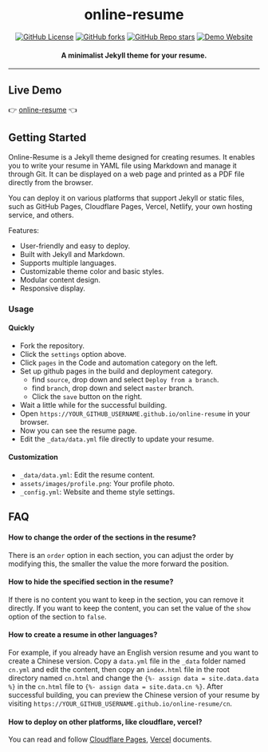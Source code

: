 <h1 align="center">online-resume</h1>

<p align="center">
  <a href="https://github.com/tarrex/online-resume/blob/master/LICENSE"><img src="https://img.shields.io/github/license/tarrex/online-resume?style=flat-square" alt="GitHub License"></a>
  <a href="https://github.com/tarrex/online-resume/forks"><img src="https://img.shields.io/github/forks/tarrex/online-resume?style=flat-square" alt="GitHub forks"></a>
  <a href="https://github.com/tarrex/online-resume/stargazers"><img src="https://img.shields.io/github/stars/tarrex/online-resume?style=flat-square" alt="GitHub Repo stars"></a>
  <a href="https://tarrex.github.io/online-resume"><img src="https://img.shields.io/website?down_color=red&down_message=down&style=flat-square&up_color=green&up_message=up&url=https%3A%2F%2Ftarrex.github.io%2Fonline-resume" alt="Demo Website"></a>
</p>

<h4 align="center">A minimalist Jekyll theme for your resume.</h4>

---

## Live Demo

:point_right: [online-resume][Demo] :point_left:

## Getting Started

Online-Resume is a Jekyll theme designed for creating resumes. It enables you to write your resume in YAML file using Markdown and manage it through Git. It can be displayed on a web page and printed as a PDF file directly from the browser.

You can deploy it on various platforms that support Jekyll or static files, such as GitHub Pages, Cloudflare Pages, Vercel, Netlify, your own hosting service, and others.

Features:

- User-friendly and easy to deploy.
- Built with Jekyll and Markdown.
- Supports multiple languages.
- Customizable theme color and basic styles.
- Modular content design.
- Responsive display.

### Usage

#### Quickly

- Fork the repository.
- Click the `settings` option above.
- Click `pages` in the Code and automation category on the left.
- Set up github pages in the build and deployment category.
  - find `source`, drop down and select `Deploy from a branch`.
  - find `branch`, drop down and select `master` branch.
  - Click the `save` button on the right.
- Wait a little while for the successful building.
- Open `https://YOUR_GITHUB_USERNAME.github.io/online-resume` in your browser.
- Now you can see the resume page.
- Edit the `_data/data.yml` file directly to update your resume.

#### Customization

- `_data/data.yml`: Edit the resume content.
- `assets/images/profile.png`: Your profile photo.
- `_config.yml`: Website and theme style settings.

## FAQ

#### How to change the order of the sections in the resume?

There is an `order` option in each section, you can adjust the order by modifying this, the smaller the value the more forward the position.

#### How to hide the specified section in the resume?

If there is no content you want to keep in the section, you can remove it directly. If you want to keep the content, you can set the value of the `show` option of the section to `false`.

#### How to create a resume in other languages?

For example, if you already have an English version resume and you want to create a Chinese version. Copy a `data.yml` file in the `_data` folder named `cn.yml` and edit the content, then copy an `index.html` file in the root directory named `cn.html` and change the `{%- assign data = site.data.data %}` in the `cn.html` file to `{%- assign data = site.data.cn %}`. After successful building, you can preview the Chinese version of your resume by visiting `https://YOUR_GITHUB_USERNAME.github.io/online-resume/cn`.

#### How to deploy on other platforms, like cloudflare, vercel?

You can read and follow [Cloudflare Pages][Cloudflare Pages], [Vercel][Vercel] documents.


[Demo]: https://andrewwtpowell.github.io/online-resume
[Cloudflare Pages]: https://developers.cloudflare.com/pages/framework-guides/deploy-a-jekyll-site/
[Vercel]: https://vercel.com/guides/deploying-jekyll-with-vercel
